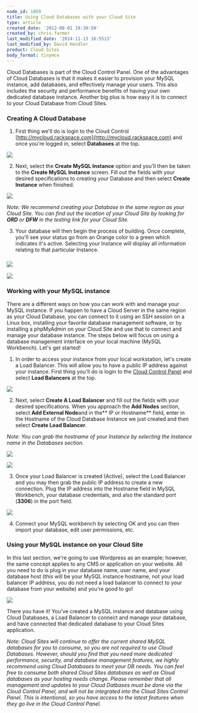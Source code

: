 ```yaml
---
node_id: 1869
title: Using Cloud Databases with your Cloud Site
type: article
created_date: '2012-08-01 19:30:50'
created_by: chris.farmer
last_modified_date: '2014-11-13 16:5513'
last_modified_by: David Hendler
product: Cloud Sites
body_format: tinymce
---
```


Cloud Databases is part of the Cloud Control Panel. One of the
advantages of Cloud Databases is that it makes it easier to provision
your MySQL instance, add databases, and effectively manage your users.
This also includes the security and performance benefits of having your
own dedicated database instance. Another big plus is how easy it is to
connect to your Cloud Database from Cloud Sites.

### Creating A Cloud Database

1. First thing we'll do is login to the Cloud Control
[http://mycloud.rackspace.com](http://mycloud.rackspace.com) and once
you're logged in, select **Databases** at the top.

![](http://www.rackspace.com/knowledge_center/sites/default/files/field/image/6.png)

2. Next, select the **Create MySQL Instance** option and you'll then be
taken to the **Create MySQL Instance** screen. Fill out the fields with
your desired specifications to creating your Database and then select
**Create Instance** when finished.

![](http://www.rackspace.com/knowledge_center/sites/default/files/field/image/2_0.png) 
 

*Note: We recommend creating your Database in the same region as your
Cloud Site. You can find out the location of your Cloud Site by looking
for **ORD** or **DFW** in the testing link for your Cloud Site.*

3. Your database will then begin the process of building. Once
complete, you'll see your status go from an Orange color to a green
which indicates it's active. Selecting your Instance will display all
information relating to that particular Instance.

### ![](http://www.rackspace.com/knowledge_center/sites/default/files/field/image/4_0.png)

![](http://www.rackspace.com/knowledge_center/sites/default/files/field/image/15.png) 
        

###  

### Working with your MySQL instance

There are a different ways on how you can work with and manage your
MySQL instance. If you happen to have a Cloud Server in the same region
as your Cloud Database, you can connect to it using an SSH session on a
Linux box, installing your favorite database management software, or by
installing a phpMyAdmin on your Cloud Site and use that to connect and
manage your database instance. The steps below will focus on using a
database management interface on your local machine (MySQL Workbench).
Let's get started!

1. In order to access your instance from your local workstation, let's
create a Load Balancer. This will allow you to have a public IP address
against your instance. First thing you'll do is login to the [Cloud
Control Panel](https://mycloud.rackspace.com) and select **Load
Balancers** at the top.

![](http://www.rackspace.com/knowledge_center/sites/default/files/field/image/13.png)

2. Next, select **Create A Load Balancer** and fill out the fields with
your desired specifications. When you approach the **Add Nodes**
section, select **Add External Node**and in the** IP or
Hostname** field, enter in the Hostname of the Cloud Database Instance
we just created and then select **Create Load Balancer**.

*Note: You can grab the hostname of your Instance by selecting the
Instance name in the Databases section.*  

![](http://www.rackspace.com/knowledge_center/sites/default/files/field/image/9.png)

![](http://www.rackspace.com/knowledge_center/sites/default/files/field/image/16.png) 

3. Once your Load Balancer is created (Active), select the Load
Balancer and you may then grab the public IP address to create a new
connection. Plug the IP address into the Hostname field in MySQL
Workbench, your database credentials, and also the standard port
(**3306**) in the port field.

![](http://www.rackspace.com/knowledge_center/sites/default/files/field/image/14.png)

4. Connect your MySQL workbench by selecting OK and you can then import
your database, edit user permissions, etc.

###  

### Using your MySQL instance on your Cloud Site

In this last section, we're going to use Wordpress as an example;
however, the same concept applies to any CMS or application on your
website. All you need to do is plug in your database name, user name,
and your database host (this will be your MySQL instance hostname, not
your load balancer IP address, you do not need a load balancer to
connect to your database from your website) and you're good to go!

![](http://www.rackspace.com/knowledge_center/sites/default/files/field/image/8.png)

There you have it! You've created a MySQL instance and database using
Cloud Databases, a Load Balancer to connect and manage your database,
and have connected that dedicated database to your Cloud Sites
application.

*Note: Cloud Sites will continue to offer the current shared MySQL
databases for you to consume, so you are not required to use Cloud
Databases. However, should you find that you need more dedicated
performance, security, and database management features, we highly
recommend using Cloud Databases to meet your DB needs. You can feel free
to consume both shared Cloud Sites databases as well as Cloud databases
as your hosting needs change. Please remember that all management and
updates to your Cloud Datbases must be done via the Cloud Control Panel,
and will not be integrated into the Cloud Sites Control Panel. This is
intentional, so you have access to the latest features when they go live
in the Cloud Control Panel.*


